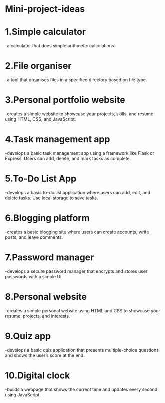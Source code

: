 # Mini-project-ideas
# 1.Simple calculator
-a calculator that does simple arithmetic calculations.
# 2.File organiser
-a tool that organises files in a specified directory based on file type.
# 3.Personal portfolio website
-creates a simple website to showcase your projects, skills, and resume using HTML, CSS, and JavaScript.
# 4.Task management app
-develops a basic task management app using a framework like Flask or Express. Users can add, delete, and mark tasks as complete.
# 5.To-Do List App
-develops a basic to-do list application where users can add, edit, and delete tasks. Use local storage to save tasks.
# 6.Blogging platform
-creates a basic blogging site where users can create accounts, write posts, and leave comments.
# 7.Password manager
-develops a secure password manager that encrypts and stores user passwords with a simple UI.
# 8.Personal website
-creates a simple personal website using HTML and CSS to showcase your resume, projects, and interests.
# 9.Quiz app
-develops a basic quiz application that presents multiple-choice questions and shows the user’s score at the end.
# 10.Digital clock
-builds a webpage that shows the current time and updates every second using JavaScript.
